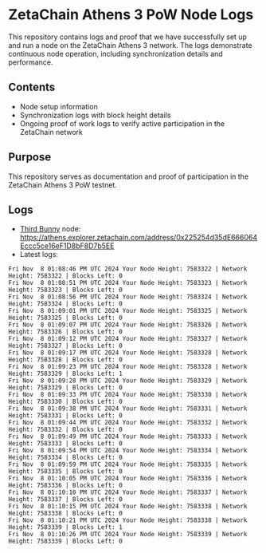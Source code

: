 # ZetaChain Athens 3 PoW Node Logs
This repository contains logs and proof that we have successfully set up and run a node on the ZetaChain Athens 3 network. The logs demonstrate continuous node operation, including synchronization details and performance.

## Contents
- Node setup information
- Synchronization logs with block height details
- Ongoing proof of work logs to verify active participation in the ZetaChain network

## Purpose
This repository serves as documentation and proof of participation in the ZetaChain Athens 3 PoW testnet.

## Logs

- [Third Bunny](https://thirdbunny.xyz/) node: https://athens.explorer.zetachain.com/address/0x225254d35dE666064Eccc5ce16eF1D8bF8D7b5EE
- Latest logs:
```
Fri Nov  8 01:08:46 PM UTC 2024 Your Node Height: 7583322 | Network Height: 7583322 | Blocks Left: 0
Fri Nov  8 01:08:51 PM UTC 2024 Your Node Height: 7583323 | Network Height: 7583323 | Blocks Left: 0
Fri Nov  8 01:08:56 PM UTC 2024 Your Node Height: 7583324 | Network Height: 7583324 | Blocks Left: 0
Fri Nov  8 01:09:01 PM UTC 2024 Your Node Height: 7583325 | Network Height: 7583325 | Blocks Left: 0
Fri Nov  8 01:09:07 PM UTC 2024 Your Node Height: 7583326 | Network Height: 7583326 | Blocks Left: 0
Fri Nov  8 01:09:12 PM UTC 2024 Your Node Height: 7583327 | Network Height: 7583327 | Blocks Left: 0
Fri Nov  8 01:09:17 PM UTC 2024 Your Node Height: 7583328 | Network Height: 7583328 | Blocks Left: 0
Fri Nov  8 01:09:23 PM UTC 2024 Your Node Height: 7583328 | Network Height: 7583329 | Blocks Left: 1
Fri Nov  8 01:09:28 PM UTC 2024 Your Node Height: 7583329 | Network Height: 7583329 | Blocks Left: 0
Fri Nov  8 01:09:33 PM UTC 2024 Your Node Height: 7583330 | Network Height: 7583330 | Blocks Left: 0
Fri Nov  8 01:09:38 PM UTC 2024 Your Node Height: 7583331 | Network Height: 7583331 | Blocks Left: 0
Fri Nov  8 01:09:44 PM UTC 2024 Your Node Height: 7583332 | Network Height: 7583332 | Blocks Left: 0
Fri Nov  8 01:09:49 PM UTC 2024 Your Node Height: 7583333 | Network Height: 7583333 | Blocks Left: 0
Fri Nov  8 01:09:54 PM UTC 2024 Your Node Height: 7583334 | Network Height: 7583334 | Blocks Left: 0
Fri Nov  8 01:09:59 PM UTC 2024 Your Node Height: 7583335 | Network Height: 7583335 | Blocks Left: 0
Fri Nov  8 01:10:05 PM UTC 2024 Your Node Height: 7583336 | Network Height: 7583336 | Blocks Left: 0
Fri Nov  8 01:10:10 PM UTC 2024 Your Node Height: 7583337 | Network Height: 7583337 | Blocks Left: 0
Fri Nov  8 01:10:15 PM UTC 2024 Your Node Height: 7583338 | Network Height: 7583338 | Blocks Left: 0
Fri Nov  8 01:10:21 PM UTC 2024 Your Node Height: 7583338 | Network Height: 7583339 | Blocks Left: 1
Fri Nov  8 01:10:26 PM UTC 2024 Your Node Height: 7583339 | Network Height: 7583339 | Blocks Left: 0
```

